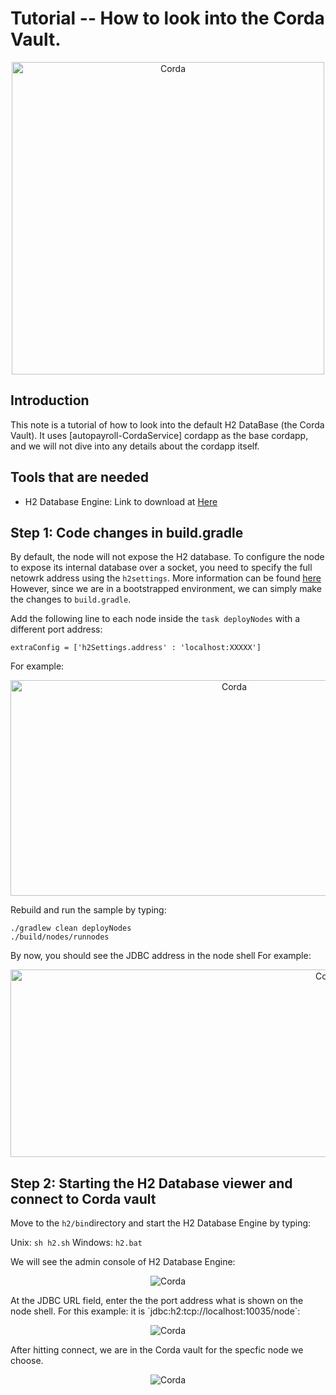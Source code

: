# Tutorial -- How to look into the Corda Vault.
<p align="center">
  <img src="https://www.corda.net/wp-content/uploads/2016/11/fg005_corda_b.png" alt="Corda" width="500">
</p>

## Introduction 
This note is a tutorial of how to look into the default H2 DataBase (the Corda Vault). It uses [autopayroll-CordaService] cordapp as the base cordapp, and we will not dive into any details about the cordapp itself.

## Tools that are needed  
* H2 Database Engine: Link to download at [Here](https://www.h2database.com/html/download.html)


## Step 1: Code changes in build.gradle 
By default, the node will not expose the H2 database. To configure the node to expose its internal database over a socket, you need to specify the full netowrk address using the `h2settings`. More information can be found [here](https://docs.corda.net/node-database-access-h2.html)
However, since we are in a bootstrapped environment, we can simply make the changes to `build.gradle`. 

Add the following line to each node inside the `task deployNodes` with a different port address:
```
extraConfig = ['h2Settings.address' : 'localhost:XXXXX']
```
For example: 
<p align="center">
  <img src="https://github.com/corda/samples/blob/add-samples/autopayroll-H2Database/screenshots/extraConfig.png" alt="Corda" width="700" height="345">
</p>

Rebuild and run the sample by typing:
```
./gradlew clean deployNodes
./build/nodes/runnodes
```

By now, you should see the JDBC address in the node shell
For example: 
<p align="center">
  <img src="https://github.com/corda/samples/blob/add-samples/autopayroll-H2Database/screenshots/10035.png" alt="Corda" width="1000" height="300" >
</p>


## Step 2: Starting the H2 Database viewer and connect to Corda vault
Move to the `h2/bin`directory and start the H2 Database Engine by typing: 

Unix: `sh h2.sh`
Windows: `h2.bat`

We will see the admin console of H2 Database Engine:
<p align="center">
  <img src="https://github.com/corda/samples/blob/add-samples/autopayroll-H2Database/screenshots/H2Console.png" alt="Corda">
</p>
At the JDBC URL field, enter the the port address what is shown on the node shell. For this example: it is `jdbc:h2:tcp://localhost:10035/node`: 

<p align="center">
  <img src="https://github.com/corda/samples/blob/add-samples/autopayroll-H2Database/screenshots/10035jdbc.png" alt="Corda">
</p>

After hitting connect, we are in the Corda vault for the specfic node we choose. 



<p align="center">
  <img src="https://github.com/corda/samples/blob/add-samples/autopayroll-H2Database/screenshots/vault.png" alt="Corda">
</p>
